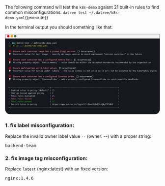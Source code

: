 
The following command will test the `k8s-demo` agaisnt 21 built-in rules to find common misconfigurations:
`datree test ~/.datree/k8s-demo.yaml`{{execute}}

In the terminal output you should something like that:

![demo output](./assets/demo-output.png)

### 1. fix label misconfiguration:

Replace the invalid owner label value `--` (owner: --) with a proper string:  
<pre class="file" data-filename=".datree/k8s-demo.yaml" data-target="insert"  data-marker="--">backend-team</pre>

### 2. fix image tag misconfiguration:

Replace `latest` (nginx:latest) with an fixed version:  
<pre class="file" data-filename=".datree/k8s-demo.yaml" data-target="insert"  data-marker="nginx:latest">nginx:1.4.6</pre>
